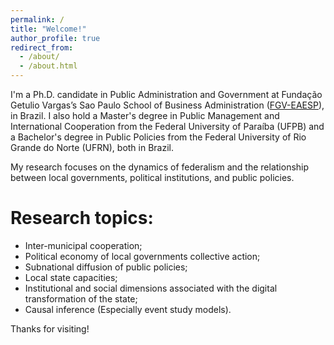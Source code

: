 ```yaml
---
permalink: /
title: "Welcome!"
author_profile: true
redirect_from: 
  - /about/
  - /about.html
---
```


I'm a Ph.D. candidate in Public Administration and Government at Fundação Getulio Vargas’s Sao Paulo School of Business Administration ([FGV-EAESP](https://eaesp.fgv.br/en)), in Brazil. I also hold a Master's degree in Public Management and International Cooperation from the Federal University of Paraíba (UFPB) and a Bachelor's degree in Public Policies from the Federal University of Rio Grande do Norte (UFRN), both in Brazil.

My research focuses on the dynamics of federalism and the relationship between local governments, political institutions, and public policies.

Research topics: 
======
* Inter-municipal cooperation;
* Political economy of local governments collective action;
* Subnational diffusion of public policies;
* Local state capacities;
* Institutional and social dimensions associated with the digital transformation of the state;
* Causal inference (Especially event study models).  



Thanks for visiting!
